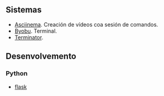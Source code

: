 ## Sistemas
* [Asciinema](https://asciinema.org/). Creación de vídeos coa sesión de comandos.
* [Byobu](). Terminal.
* [Terminator](). 

## Desenvolvemento 
### Python 
* [flask](https://flask.palletsprojects.com/en/2.1.x/)
